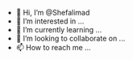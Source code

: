 - 👋 Hi, I’m @Shefalimad
- 👀 I’m interested in ...
- 🌱 I’m currently learning ...
- 💞️ I’m looking to collaborate on ...
- 📫 How to reach me ...

<!---
Shefalimad/Shefalimad is a ✨ special ✨ repository because its `README.md` (this file) appears on your GitHub profile.
You can click the Preview link to take a look at your changes.
--->

